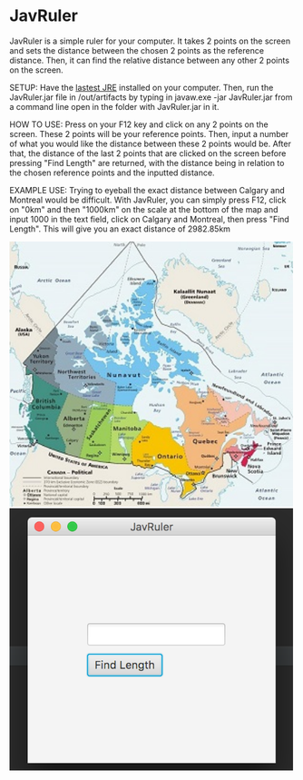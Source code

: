 # JavRuler
JavRuler is a simple ruler for your computer. It takes 2 points on the screen and sets the distance between the chosen 
2 points as the reference distance. Then, it can find the relative distance between any other 2 points on the screen.

SETUP: Have the [lastest JRE](http://www.oracle.com/technetwork/java/javase/downloads/jre8-downloads-2133155.html)
installed on your computer. Then, run the JavRuler.jar file in /out/artifacts by typing in javaw.exe -jar JavRuler.jar from a command line
open in the folder with JavRuler.jar in it.

HOW TO USE: Press on your F12 key and click on any 2 points on the screen. These 2 points will be your reference points. Then, input a
number of what you would like the distance between these 2 points would be. After that, the distance of the last 2 points that are clicked on the screen
before pressing "Find Length" are returned, with the distance being in relation to the chosen reference points and the inputted distance.

EXAMPLE USE:
Trying to eyeball the exact distance between Calgary and Montreal would be difficult. With JavRuler, you can simply
press F12, click on "0km" and then "1000km" on the scale at the bottom of the map and input 1000 in the text field, 
click on Calgary and Montreal, then press 
"Find Length". This will give you an exact distance of 2982.85km

<img src="https://github.com/Ryanfsdf/JavRuler/blob/master/CanadaMap.jpg" width="500">
<img src="https://github.com/Ryanfsdf/JavRuler/blob/master/JavRuler.png" width="500">


